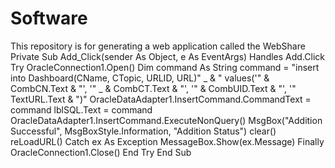 # Software
This repository is for generating a web application called the WebShare
Private Sub Add_Click(sender As Object, e As EventArgs) Handles Add.Click
Try
OracleConnection1.Open()
Dim command As String
command = "insert into Dashboard(CName, CTopic, URLID, URL)" _
& " values('" & CombCN.Text & "', '" _ & CombCT.Text & "', '" &
CombUID.Text & "', '" TextURL.Text & ")"
OracleDataAdapter1.InsertCommand.CommandText = command
lblSQL.Text = command
OracleDataAdapter1.InsertCommand.ExecuteNonQuery()
MsgBox("Addition Successful", MsgBoxStyle.Information, "Addition Status")
clear()
reLoadURL()
Catch ex As Exception
MessageBox.Show(ex.Message)
Finally
OracleConnection1.Close()
End Try
End Sub
